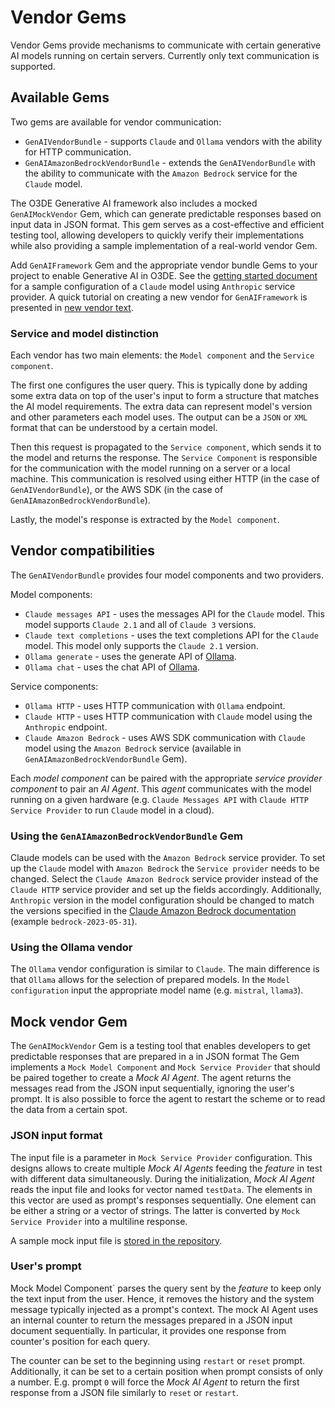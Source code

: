# Vendor Gems

Vendor Gems provide mechanisms to communicate with certain generative AI models running on certain servers. Currently only text communication is supported.

## Available Gems
Two gems are available for vendor communication:
- `GenAIVendorBundle` - supports `Claude` and `Ollama` vendors with the ability for HTTP communication.
- `GenAIAmazonBedrockVendorBundle` - extends the `GenAIVendorBundle` with the ability to communicate with the `Amazon Bedrock` service for the `Claude` model.

The O3DE Generative AI framework also includes a mocked `GenAIMockVendor` Gem, which can generate predictable responses based on input data in JSON format. This gem serves as a cost-effective and efficient testing tool, allowing developers to quickly verify their implementations while also providing a sample implementation of a real-world vendor Gem.

Add `GenAIFramework` Gem and the appropriate vendor bundle Gems to your project to enable Generative AI in O3DE. See the [getting started document](./gettingStarted.md) for a sample configuration of a `Claude` model using `Anthropic` service provider. A quick tutorial on creating a new vendor for `GenAIFramework` is presented in [new vendor text](./newVendor.md).

### Service and model distinction
Each vendor has two main elements: the `Model component` and the `Service component`. 

The first one configures the user query. This is typically done by adding some extra data on top of the user's input to form a structure that matches the AI model requirements. The extra data can represent model's version and other parameters each model uses. The output can be a `JSON` or `XML` format that can be understood by a certain model. 

Then this request is propagated to the `Service component`, which sends it to the model and returns the response. The `Service Component` is responsible for the communication with the model running on a server or a local machine. This communication is resolved using either HTTP (in the case of `GenAIVendorBundle`), or the AWS SDK (in the case of `GenAIAmazonBedrockVendorBundle`). 

Lastly, the model's response is extracted by the `Model component`.

## Vendor compatibilities
The `GenAIVendorBundle` provides four model components and two providers.  

Model components:
- `Claude messages API` - uses the messages API for the `Claude` model. This model supports `Claude 2.1` and all of `Claude 3` versions.
- `Claude text completions` - uses the text completions API for the `Claude` model. This model only supports the `Claude 2.1` version.
- `Ollama generate` - uses the generate API of [Ollama](https://github.com/ollama/ollama).  
- `Ollama chat` - uses the chat API of [Ollama](https://github.com/ollama/ollama).

Service components:
- `Ollama HTTP` - uses HTTP communication with `Ollama` endpoint.
- `Claude HTTP` - uses HTTP communication with `Claude` model using the `Anthropic` endpoint.
- `Claude Amazon Bedrock` - uses AWS SDK communication with `Claude` model using the `Amazon Bedrock` service (available in `GenAIAmazonBedrockVendorBundle` Gem).

Each _model component_ can be paired with the appropriate _service provider component_ to pair an _AI Agent_. This _agent_ communicates with the model running on a given hardware (e.g. `Claude Messages API` with `Claude HTTP Service Provider` to run `Claude` model in a cloud).

### Using the `GenAIAmazonBedrockVendorBundle` Gem
Claude models can be used with the `Amazon Bedrock` service provider. To set up the `Claude` model with `Amazon Bedrock` the `Service provider` needs to be changed. Select the `Claude Amazon Bedrock` service provider instead of the `Claude HTTP` service provider and set up the fields accordingly. Additionally, `Anthropic` version in the model configuration should be changed to match the versions specified in the [Claude Amazon Bedrock documentation](https://docs.aws.amazon.com/bedrock/latest/userguide/model-parameters-anthropic-claude-messages.html#model-parameters-anthropic-claude-messages-overview) (example `bedrock-2023-05-31`).

### Using the Ollama vendor
The `Ollama` vendor configuration is similar to `Claude`. The main difference is that `Ollama` allows for the selection of prepared models. In the `Model configuration` input the appropriate
model name (e.g. `mistral`, `llama3`).

## Mock vendor Gem

The `GenAIMockVendor` Gem is a testing tool that enables developers to get predictable responses that are prepared in a in JSON format The Gem implements a `Mock Model Component` and `Mock Service Provider` that should be paired together to create a _Mock AI Agent_. The agent returns the messages read from the JSON input sequentially, ignoring the user's prompt. It is also possible to force the agent to restart the scheme or to read the data from a certain spot. 

### JSON input format
The input file is a parameter in `Mock Service Provider` configuration. This designs allows to create multiple _Mock AI Agents_ feeding the _feature_ in test with different data simultaneously. During the initialization, _Mock AI Agent_ reads the input file and looks for vector named `testData`. The elements in this vector are used as prompt's responses sequentially. One element can be either a string or a vector of strings. The latter is converted by `Mock Service Provider` into a multiline response.

A sample mock input file is [stored in the repository](./../Gems/GenAIMock/Assets/sample.json).

### User's prompt

Mock Model Component` parses the query sent by the _feature_ to keep only the text input from the user. Hence, it removes the history and the system message typically injected as a prompt's context. The mock AI Agent uses an internal counter to return the messages prepared in a JSON input document sequentially. In particular, it provides one response from counter's position for each query. 

The counter can be set to the beginning using `restart` or `reset` prompt. Additionally, it can be set to a certain position when prompt consists of only a number. E.g. prompt `0` will force the _Mock AI Agent_ to return the first response from a JSON file similarly to `reset` or `restart`.
